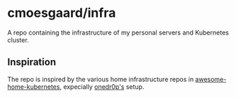 # cmoesgaard/infra

A repo containing the infrastructure of my personal servers and Kubernetes cluster.

## Inspiration

The repo is inspired by the various home infrastructure repos in [awesome-home-kubernetes](https://github.com/k8s-at-home/awesome-home-kubernetes), expecially [onedr0p's](https://github.com/onedr0p/home-ops) setup.
